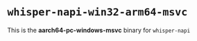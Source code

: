 # `whisper-napi-win32-arm64-msvc`

This is the **aarch64-pc-windows-msvc** binary for `whisper-napi`
